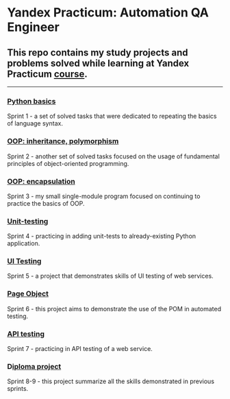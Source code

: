 # Yandex Practicum: Automation QA Engineer
## This repo contains my study projects and problems solved while learning at Yandex Practicum [course](https://practicum.yandex.ru/qa-automation-engineer-python/).
***
### [Python basics](https://github.com/AlexeyKuzko/study_projects/tree/main/ya_practicum_aqa_projects/sprint_1_python_basics)
Sprint 1 - a set of solved tasks that were dedicated to repeating the basics of language syntax.
### [OOP: inheritance, polymorphism](https://github.com/AlexeyKuzko/study_projects/tree/main/ya_practicum_aqa_projects/sprint_2_inheritance_polymorphysm)
Sprint 2 - another set of solved tasks focused on the usage of fundamental principles of object-oriented programming.
### [OOP: encapsulation](https://github.com/AlexeyKuzko/study_projects/tree/main/ya_practicum_aqa_projects/sprint_3_encapsulation)
Sprint 3 - my small single-module program focused on continuing to practice the basics of OOP.
### [Unit-testing](https://github.com/AlexeyKuzko/study_projects/tree/main/ya_practicum_aqa_projects/sprint_4_unit_testing)
Sprint 4 - practicing in adding unit-tests to already-existing Python application.
### [UI Testing](https://github.com/AlexeyKuzko/study_projects/tree/main/ya_practicum_aqa_projects/sprint_5_ui_testing)
Sprint 5 - a project that demonstrates skills of UI testing of web services.
### [Page Object](https://github.com/AlexeyKuzko/study_projects/tree/main/ya_practicum_aqa_projects/sprint_6_page_object)
Sprint 6 - this project aims to demonstrate the use of the POM in automated testing.
### [API testing](https://github.com/AlexeyKuzko/study_projects/tree/main/ya_practicum_aqa_projects/sprint_7_api_testing)
Sprint 7 - practicing in API testing of a web service.
### D[iploma project](https://github.com/AlexeyKuzko/study_projects/tree/main/ya_practicum_aqa_projects/diploma_project)
Sprint 8-9 - this project summarize all the skills demonstrated in previous sprints.
